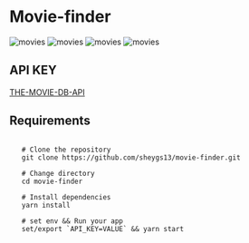 # Movie-finder

![movies](__screenshot__/screenshot_1.jpg)
![movies](__screenshot__/screenshot_2.jpg)
![movies](__screenshot__/screenshot_4.jpg)
![movies](__screenshot__/screenshot_3.jpg)

## API KEY

[THE-MOVIE-DB-API](https://developers.themoviedb.org/3/getting-started)

## Requirements

```shell

   # Clone the repository
   git clone https://github.com/sheygs13/movie-finder.git
   
   # Change directory
   cd movie-finder
  
   # Install dependencies
   yarn install

   # set env && Run your app
   set/export `API_KEY=VALUE` && yarn start

```

